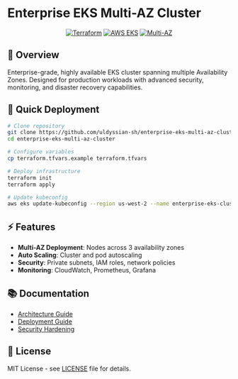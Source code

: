 # Enterprise EKS Multi-AZ Cluster

<div align="center">


  
  [![Terraform](https://img.shields.io/badge/Terraform-1.5+-623CE4.svg)](https://www.terraform.io/)
  [![AWS EKS](https://img.shields.io/badge/AWS-EKS-FF9900.svg)](https://aws.amazon.com/eks/)
  [![Multi-AZ](https://img.shields.io/badge/Multi--AZ-High%20Availability-green.svg)](https://aws.amazon.com/about-aws/global-infrastructure/regions_az/)
</div>

## 🏢 Overview

Enterprise-grade, highly available EKS cluster spanning multiple Availability Zones. Designed for production workloads with advanced security, monitoring, and disaster recovery capabilities.

## 🚀 Quick Deployment

```bash
# Clone repository
git clone https://github.com/uldyssian-sh/enterprise-eks-multi-az-cluster.git
cd enterprise-eks-multi-az-cluster

# Configure variables
cp terraform.tfvars.example terraform.tfvars

# Deploy infrastructure
terraform init
terraform apply

# Update kubeconfig
aws eks update-kubeconfig --region us-west-2 --name enterprise-eks-cluster
```

## ⚡ Features

- **Multi-AZ Deployment**: Nodes across 3 availability zones
- **Auto Scaling**: Cluster and pod autoscaling
- **Security**: Private subnets, IAM roles, network policies
- **Monitoring**: CloudWatch, Prometheus, Grafana

## 📚 Documentation

- [Architecture Guide](https://github.com/uldyssian-sh/enterprise-eks-multi-az-cluster/wiki/Architecture)
- [Deployment Guide](https://github.com/uldyssian-sh/enterprise-eks-multi-az-cluster/wiki/Deployment)
- [Security Hardening](https://github.com/uldyssian-sh/enterprise-eks-multi-az-cluster/wiki/Security)

## 📄 License

MIT License - see [LICENSE](LICENSE) file for details.
